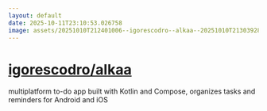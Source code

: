```yaml
---
layout: default
date: 2025-10-11T23:10:53.026758
image: assets/20251010T212401006--igorescodro--alkaa--20251010T213039282--cropped.png
---
```


# [igorescodro/alkaa](https://github.com/igorescodro/alkaa)

multiplatform to-do app built with Kotlin and Compose, organizes tasks and reminders for Android and iOS
